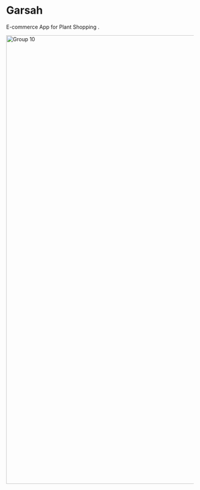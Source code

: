 # Garsah
E-commerce App for Plant Shopping .


<img width="1204" alt="Group 10" src="https://user-images.githubusercontent.com/78898254/169434392-c35589f0-3e6f-4311-ad04-3079b5f70bf5.png">

